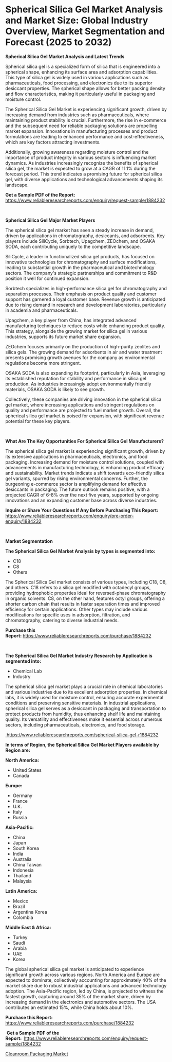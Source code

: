 <p><h1>Spherical Silica Gel Market Analysis and Market Size: Global Industry Overview, Market Segmentation and Forecast (2025 to 2032)</h1></p><p><strong>Spherical Silica Gel Market Analysis and Latest Trends</strong></p>
<p><p>Spherical silica gel is a specialized form of silica that is engineered into a spherical shape, enhancing its surface area and adsorption capabilities. This type of silica gel is widely used in various applications such as pharmaceuticals, food processing, and electronics due to its superior desiccant properties. The spherical shape allows for better packing density and flow characteristics, making it particularly useful in packaging and moisture control.</p><p>The Spherical Silica Gel Market is experiencing significant growth, driven by increasing demand from industries such as pharmaceuticals, where maintaining product stability is crucial. Furthermore, the rise in e-commerce and the subsequent need for reliable packaging solutions are propelling market expansion. Innovations in manufacturing processes and product formulations are leading to enhanced performance and cost-effectiveness, which are key factors attracting investments.</p><p>Additionally, growing awareness regarding moisture control and the importance of product integrity in various sectors is influencing market dynamics. As industries increasingly recognize the benefits of spherical silica gel, the market is expected to grow at a CAGR of 11.1% during the forecast period. This trend indicates a promising future for spherical silica gel, with diverse applications and technological advancements shaping its landscape.</p></p>
<p><strong>Get a Sample PDF of the Report:&nbsp;</strong> <a href="https://www.reliableresearchreports.com/enquiry/request-sample/1884232?utm_campaign=2292&utm_medium=2&utm_source=Github&utm_content=ia&utm_term=01042025&utm_id=spherical-silica-gel">https://www.reliableresearchreports.com/enquiry/request-sample/1884232</a></p>
<p>&nbsp;</p>
<p><strong>Spherical Silica Gel Major Market Players</strong></p>
<p><p>The spherical silica gel market has seen a steady increase in demand, driven by applications in chromatography, desiccants, and adsorbents. Key players include SiliCycle, Sorbtech, Upagchem, ZEOchem, and OSAKA SODA, each contributing uniquely to the competitive landscape.</p><p>SiliCycle, a leader in functionalized silica gel products, has focused on innovative technologies for chromatography and surface modifications, leading to substantial growth in the pharmaceutical and biotechnology sectors. The company's strategic partnerships and commitment to R&D position it well for continued expansion.</p><p>Sorbtech specializes in high-performance silica gel for chromatography and separation processes. Their emphasis on product quality and customer support has garnered a loyal customer base. Revenue growth is anticipated due to rising demand in research and development laboratories, particularly in academia and pharmaceuticals.</p><p>Upagchem, a key player from China, has integrated advanced manufacturing techniques to reduce costs while enhancing product quality. This strategy, alongside the growing market for silica gel in various industries, supports its future market share expansion.</p><p>ZEOchem focuses primarily on the production of high-purity zeolites and silica gels. The growing demand for adsorbents in air and water treatment presents promising growth avenues for the company as environmental regulations become more stringent.</p><p>OSAKA SODA is also expanding its footprint, particularly in Asia, leveraging its established reputation for stability and performance in silica gel production. As industries increasingly adopt environmentally friendly materials, OSAKA SODA is likely to see growth.</p><p>Collectively, these companies are driving innovation in the spherical silica gel market, where increasing applications and stringent regulations on quality and performance are projected to fuel market growth. Overall, the spherical silica gel market is poised for expansion, with significant revenue potential for these key players.</p></p>
<p>&nbsp;</p>
<p><strong>What Are The Key Opportunities For Spherical Silica Gel Manufacturers?</strong></p>
<p><p>The spherical silica gel market is experiencing significant growth, driven by its extensive applications in pharmaceuticals, electronics, and food packaging. Increasing demand for moisture control solutions, coupled with advancements in manufacturing technology, is enhancing product efficacy and sustainability. Market trends indicate a shift towards eco-friendly silica gel variants, spurred by rising environmental concerns. Further, the burgeoning e-commerce sector is amplifying demand for effective desiccants in packaging. The future outlook remains positive, with a projected CAGR of 6-8% over the next five years, supported by ongoing innovations and an expanding customer base across diverse industries.</p></p>
<p><strong>Inquire or Share Your Questions If Any Before Purchasing This Report:</strong> <a href="https://www.reliableresearchreports.com/enquiry/pre-order-enquiry/1884232?utm_campaign=2292&utm_medium=2&utm_source=Github&utm_content=ia&utm_term=01042025&utm_id=spherical-silica-gel">https://www.reliableresearchreports.com/enquiry/pre-order-enquiry/1884232</a></p>
<p>&nbsp;</p>
<p><strong>Market Segmentation</strong></p>
<p><strong>The Spherical Silica Gel Market Analysis by types is segmented into:</strong></p>
<p><ul><li>C18</li><li>C8</li><li>Others</li></ul></p>
<p><p>The Spherical Silica Gel market consists of various types, including C18, C8, and others. C18 refers to a silica gel modified with octadecyl groups, providing hydrophobic properties ideal for reversed-phase chromatography in organic solvents. C8, on the other hand, features octyl groups, offering a shorter carbon chain that results in faster separation times and improved efficiency for certain applications. Other types may include various modifications for specific uses in adsorption, filtration, and chromatography, catering to diverse industrial needs.</p></p>
<p><strong>Purchase this Report:&nbsp;</strong><a href="https://www.reliableresearchreports.com/purchase/1884232?utm_campaign=2292&utm_medium=2&utm_source=Github&utm_content=ia&utm_term=01042025&utm_id=spherical-silica-gel">https://www.reliableresearchreports.com/purchase/1884232</a></p>
<p>&nbsp;</p>
<p><strong>The Spherical Silica Gel Market Industry Research by Application is segmented into:</strong></p>
<p><ul><li>Chemical Lab</li><li>Industry</li></ul></p>
<p><p>The spherical silica gel market plays a crucial role in chemical laboratories and various industries due to its excellent adsorption properties. In chemical labs, it is widely used for moisture control, ensuring accurate experimental conditions and preserving sensitive materials. In industrial applications, spherical silica gel serves as a desiccant in packaging and transportation to protect products from humidity, thus enhancing shelf life and maintaining quality. Its versatility and effectiveness make it essential across numerous sectors, including pharmaceuticals, electronics, and food storage.</p></p>
<p><a href="https://www.reliableresearchreports.com/spherical-silica-gel-r1884232?utm_campaign=2292&utm_medium=2&utm_source=Github&utm_content=ia&utm_term=01042025&utm_id=spherical-silica-gel">&nbsp;https://www.reliableresearchreports.com/spherical-silica-gel-r1884232</a></p>
<p><strong>In terms of Region, the Spherical Silica Gel Market Players available by Region are:</strong></p>
<p>
    <p> <strong> North America: </strong>
        <ul>
            <li>United States</li>
            <li>Canada</li>
        </ul>
        </p> 
    <p> <strong> Europe: </strong>
        <ul>
            <li>Germany</li>
            <li>France</li>
            <li>U.K.</li>
            <li>Italy</li>
            <li>Russia</li>
        </ul>
        </p> 
    <p> <strong> Asia-Pacific: </strong>
        <ul>
            <li>China</li>
            <li>Japan</li>
            <li>South Korea</li>
            <li>India</li>
            <li>Australia</li>
            <li>China Taiwan</li>
            <li>Indonesia</li>
            <li>Thailand</li>
            <li>Malaysia</li>
        </ul>
        </p> 
    <p> <strong> Latin America: </strong>
        <ul>
            <li>Mexico</li>
            <li>Brazil</li>
            <li>Argentina Korea</li>
            <li>Colombia</li>
        </ul>
        </p> 
    <p> <strong> Middle East & Africa: </strong>
        <ul>
            <li>Turkey</li>
            <li>Saudi</li>
            <li>Arabia</li>
            <li>UAE</li>
            <li>Korea</li>
        </ul>
    </p>
    </p>
<p><p>The global spherical silica gel market is anticipated to experience significant growth across various regions. North America and Europe are expected to dominate, collectively accounting for approximately 40% of the market share due to robust industrial applications and advanced technology adoption. The Asia-Pacific region, led by China, is projected to witness the fastest growth, capturing around 35% of the market share, driven by increasing demand in the electronics and automotive sectors. The USA contributes an estimated 15%, while China holds about 10%.</p></p>
<p><strong>Purchase this Report: </strong><a href="https://www.reliableresearchreports.com/purchase/1884232?utm_campaign=2292&utm_medium=2&utm_source=Github&utm_content=ia&utm_term=01042025&utm_id=spherical-silica-gel">https://www.reliableresearchreports.com/purchase/1884232</a></p>
<p>&nbsp;<strong>Get a Sample PDF of the Report:&nbsp;&nbsp;</strong><a href="https://www.reliableresearchreports.com/enquiry/request-sample/1884232?utm_campaign=2292&utm_medium=2&utm_source=Github&utm_content=ia&utm_term=01042025&utm_id=spherical-silica-gel">https://www.reliableresearchreports.com/enquiry/request-sample/1884232</a></p>
<p><strong></strong></p>
<p><p><a href="https://github.com/MonroeBullock54/Market-Research-Report-List-2/blob/main/cleanroom-packaging-market.md?utm_campaign=2292&utm_medium=2&utm_source=Github&utm_content=ia&utm_term=01042025&utm_id=spherical-silica-gel">Cleanroom Packaging Market</a></p></p>